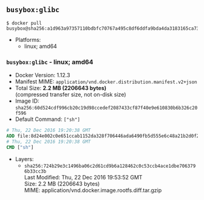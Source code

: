 ## `busybox:glibc`

```console
$ docker pull busybox@sha256:a1d963a97357110bdbfc70767a495c8df6ddfa9bda4da3183165ca73c3b990d2
```

-	Platforms:
	-	linux; amd64

### `busybox:glibc` - linux; amd64

-	Docker Version: 1.12.3
-	Manifest MIME: `application/vnd.docker.distribution.manifest.v2+json`
-	Total Size: **2.2 MB (2206643 bytes)**  
	(compressed transfer size, not on-disk size)
-	Image ID: `sha256:60d524cdf996cb20c19d98ccedef2087433cf87f40e9e610830b6b326c20f596`
-	Default Command: `["sh"]`

```dockerfile
# Thu, 22 Dec 2016 19:20:38 GMT
ADD file:8d24e002c0e651ccab1152da328f706446ada6490fb5d555e6c48a21b2d0f232 in / 
# Thu, 22 Dec 2016 19:20:38 GMT
CMD ["sh"]
```

-	Layers:
	-	`sha256:724b29e3c1496ba06c2d61cd9b6a128462c0c53ccb4ace1dbe7063796b33cc3b`  
		Last Modified: Thu, 22 Dec 2016 19:53:52 GMT  
		Size: 2.2 MB (2206643 bytes)  
		MIME: application/vnd.docker.image.rootfs.diff.tar.gzip

